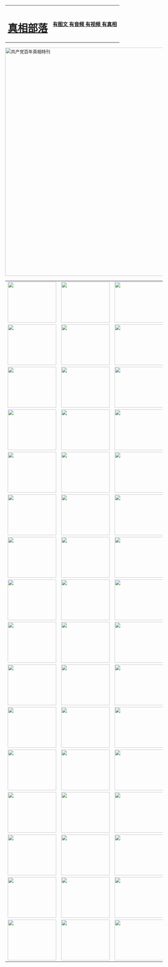 <table>
<tr>

<td>
	<H1><a href="http://c86.bluekoff.net/zx/">真相部落</a></H1>
</td>
<td>
	<H4><a href="http://c86.bluekoff.net/zx/">有图文 有音频 有视频 有真相</a></H4>
</td>
</tr>
</table>

 <div ><a href="http://c86.bluekoff.net/zx/bngcd/"><img src="http://c86.bluekoff.net/zx/bngcd/gcdbnzx.jpg" width="730"  border="0" alt="共产党百年真相特刊"></a></div>

<table>
<tr>
	<td><a href="http://k36.the-kaisers.net/xtr/107/"><img  src ="http://k36.the-kaisers.net/pic/2017/02/107.jpg" width="155px" height="130px"></a></td>
	<td><a href="http://k36.the-kaisers.net/xtr/829/"><img src ="http://k36.the-kaisers.net/pic/2017/02/829.jpg" width="155px" height="130px"></a></td>
	<td><a href="http://k36.the-kaisers.net/xtr/69/"><img  src ="http://k36.the-kaisers.net/pic/2017/02/69.jpg" width="155px" height="130px"></a></td>
	<td><a href="http://k36.the-kaisers.net/xtr/99/"><img  src ="http://k36.the-kaisers.net/pic/2017/02/99.jpg" width="155px" height="130px"></a></td>
</tr>
<tr>
	<td><a href="http://k36.the-kaisers.net/xtr/40/"><img  src ="http://k36.the-kaisers.net/pic/2017/02/40.jpg" width="155px" height="130px"></a></td>
	<td><a href="http://k36.the-kaisers.net/xtr/20/"><img  src ="http://k36.the-kaisers.net/pic/2017/02/20.jpg" width="155px" height="130px"></a></td>
	<td><a href="http://k36.the-kaisers.net/xtr/81/"><img  src ="http://k36.the-kaisers.net/pic/2017/02/81.jpg" width="155px" height="130px"></a></td>
	<td><a href="http://k36.the-kaisers.net/xtr/2/"><img  src ="http://k36.the-kaisers.net/pic/2017/02/2.jpg" width="155px" height="130px"></a></td>
</tr>
<tr>
	<td><a href="http://k36.the-kaisers.net/xtr/86/"><img  src ="http://k36.the-kaisers.net/pic/2017/02/86.jpg" width="155px" height="130px"></a></td>
	<td><a href="http://k36.the-kaisers.net/xtr/109/"><img  src ="http://k36.the-kaisers.net/pic/2017/02/109.jpg" width="155px" height="130px"></a></td>
	<td><a href="http://k36.the-kaisers.net/xtr/1378/"><img  src ="http://k36.the-kaisers.net/pic/2017/02/1378.jpg" width="155px" height="130px"></a></td>
	<td><a href="http://k36.the-kaisers.net/xtr/57/"><img  src ="http://k36.the-kaisers.net/pic/2017/02/57.jpg" width="155px" height="130px"></a></td>
</tr>
<tr>
	<td><a href="http://k36.the-kaisers.net/xtr/1219/"><img  src ="http://k36.the-kaisers.net/pic/2017/02/1219.jpg" width="155px" height="130px"></a></td>
	<td><a href="http://k36.the-kaisers.net/xtr/1220/"><img  src ="http://k36.the-kaisers.net/pic/2017/02/1220.jpg" width="155px" height="130px"></a></td>
	<td><a href="http://k36.the-kaisers.net/xtr/1221/"><img  src ="http://k36.the-kaisers.net/pic/2017/02/1221.jpg" width="155px" height="130px"></a></td>
	<td><a href="http://k36.the-kaisers.net/xtr/51/"><img  src ="http://k36.the-kaisers.net/pic/2017/02/51.jpg" width="155px" height="130px"></a></td>
</tr>
<tr>
	<td><a href="http://k36.the-kaisers.net/xtr/1055/"><img  src ="http://k36.the-kaisers.net/pic/2017/02/1055.jpg" width="155px" height="130px"></a></td>
	<td><a href="http://k36.the-kaisers.net/xtr/611/"><img  src ="http://k36.the-kaisers.net/pic/2017/02/611.jpg" width="155px" height="130px"></a></td>
	<td><a href="http://k36.the-kaisers.net/xtr/1121/"><img  src ="http://k36.the-kaisers.net/pic/2017/02/1121.jpg" width="155px" height="130px"></a></td>
	<td><a href="http://k36.the-kaisers.net/xtr/610/"><img  src ="http://k36.the-kaisers.net/pic/2017/02/610.jpg" width="155px" height="130px"></a></td>
</tr>
<tr>
	<td><a href="http://k36.the-kaisers.net/xtr/1128/"><img  src ="http://k36.the-kaisers.net/pic/2017/02/1128.jpg" width="155px" height="130px"></a></td>
	<td><a href="http://k36.the-kaisers.net/xtr/1395/"><img  src ="http://k36.the-kaisers.net/pic/2017/02/1406.jpg" width="155px" height="130px"></a></td>
	<td><a href="http://k36.the-kaisers.net/xtr/1407/"><img  src ="http://k36.the-kaisers.net/pic/2017/02/1407.jpg" width="155px" height="130px"></a></td>
	<td><a href="http://k36.the-kaisers.net/xtr/934/"><img  src ="http://k36.the-kaisers.net/pic/2017/02/934.jpg" width="155px" height="130px"></a></td>
</tr>
<tr>
	<td><a href="http://k36.the-kaisers.net/xtr/641/"><img  src ="http://k36.the-kaisers.net/pic/2017/02/641.jpg" width="155px" height="130px"></a></td>
	<td><a href="http://k36.the-kaisers.net/xtr/949/"><img  src ="http://k36.the-kaisers.net/pic/2017/02/949.jpg" width="155px" height="130px"></a></td>
	<td><a href="http://k36.the-kaisers.net/xtr/112/"><img  src ="http://k36.the-kaisers.net/pic/2017/02/112.jpg" width="155px" height="130px"></a></td>
	<td><a href="http://k36.the-kaisers.net/xtr/812/"><img  src ="http://k36.the-kaisers.net/pic/2017/02/812.jpg" width="155px" height="130px"></a></td>
</tr>
<tr>
	<td><a href="http://k36.the-kaisers.net/xtr/103/"><img  src ="http://k36.the-kaisers.net/pic/2017/02/103.jpg" width="155px" height="130px"></a></td>
	<td><a href="http://k36.the-kaisers.net/xtr/3/"><img  src ="http://k36.the-kaisers.net/pic/2017/02/3.jpg" width="155px" height="130px"></a></td>
	<td><A href="http://k36.the-kaisers.net/mp4/zx/2015/11/Lkmtt.mp4" target="_blank" title="莲开满天庭"><img  src="http://k36.the-kaisers.net/pic/2015/11/Lkmtt3480_jssor.jpg"  width="155px" height="130px"></A></td>
	<td><A href="http://k36.the-kaisers.net/mp4/zx/2015/11/2013513.mp4" target="_blank" title="飞旋的法轮"><img  src="http://k36.the-kaisers.net/pic/2015/11/falun480_jssor.jpg"  width="155px" height="130px"></A></td>
</tr>
<tr>
	<td><A href="http://k36.the-kaisers.net/mp4/zx/2015/11/NYParade.mp4" target="_blank" title="2004年4月10日法轮功纽约大游行"><img  src="http://k36.the-kaisers.net/pic/2015/11/nyparade480_jssor.jpg"  width="155px" height="130px"></A></td>
	<td><A href="http://k36.the-kaisers.net/mp4/news617/2015/05/WEB_s28093.mp4" target="_blank" title="2015年世界法轮大法日特别报导"><img  src="http://k36.the-kaisers.net/pic/2015/11/p6752711a666997037_jssor.jpg"  width="155px" height="130px"></A></td>
	<td><A href="http://k36.the-kaisers.net/mp4/news829/2015/11/30211_326650.mp4" target="_blank" title="沧州绑架案连审四天 民众抹泪称审好人"><img  src="http://k36.the-kaisers.net/pic/2015/11/changzhou2480_jssor.jpg"  width="155px" height="130px"></A></td>
	<td><A href="http://k36.the-kaisers.net/mp4/mhph/2015/10/changzhou.mp4" target="_blank" title="沧州真相--狮城血泪"><img  src="http://k36.the-kaisers.net/pic/2015/11/changzhou480_jssor.jpg"  width="155px" height="130px"></A></td>
</tr>
<tr>
	<td><A href="http://k36.the-kaisers.net/mp4/mhjd/mhjd_55.mp4" target="_blank" title="正义律师与无罪辩护"><img  src="http://k36.the-kaisers.net/pic/2015/11/wzbh480_jssor.jpg"  width="155px" height="130px"></A></td>
	<td><A href="http://k36.the-kaisers.net/mp4/zx/2015/11/layerkcs.mp4" target="_blank" title="中国的良心--高智晟律师"><img  src="http://k36.the-kaisers.net/pic/2015/11/layerkcs2480_jssor.jpg"  width="155px" height="130px"></A></td>
	<td><A href="http://k36.the-kaisers.net/mp4/mhph/2015/10/szxl.mp4" target="_blank" title="神州血泪--北京、大庆、广东、哈尔滨"><img  src="http://k36.the-kaisers.net/pic/2015/11/szxl480_jssor.jpg"  width="155px" height="130px"></A></td>
	<td><A href="http://k36.the-kaisers.net/mp4/zx/2015/11/TangShanFFXS.mp4" target="_blank" title="真相纪录片：凤凰新生"><img  src="http://k36.the-kaisers.net/pic/2015/11/fhxs2480_jssor.jpg"  width="155px" height="130px"></A></td>
</tr>
<tr>
	<td><A href="http://k36.the-kaisers.net/mp4/zx/2015/11/jidong.mp4" target="_blank" title="冀东监狱的罪恶"><img  src="http://k36.the-kaisers.net/pic/2015/11/jidong480_jssor.jpg"  width="155px" height="130px"></A></td>
	<td><A href="http://k36.the-kaisers.net/mp4/mhph/2015/10/tangshan.mp4" target="_blank" title="凤凰血泪"><img  src="http://k36.the-kaisers.net/pic/2015/11/tangshan480_jssor.jpg"  width="155px" height="130px"></A>
					</div></td>
	<td>	<A href="http://k36.the-kaisers.net/mp4/mhph/2015/10/zfxtzxl.mp4" target="_blank" title="政法系统罪行录--唐山篇"><img  src="http://k36.the-kaisers.net/pic/2015/11/zfxtzxl480_jssor.jpg"  width="155px" height="130px"></A></td>
	<td><A href="http://k36.the-kaisers.net/mp4/mhph/2015/10/QDBG.mp4" target="_blank" title="青岛悲歌"><img  src="http://k36.the-kaisers.net/pic/2015/10/qdbg2480_jssor.jpg"  width="155px" height="130px"></A></td>
</tr>
<tr>
	<td><A href="http://k36.the-kaisers.net/mp4/mhph/2015/10/huludao.mp4" target="_blank" title="葫芦岛永恒的见证"><img  src="http://k36.the-kaisers.net/pic/2015/10/huludao480_jssor.jpg"  width="155px" height="130px"></A></td>
	<td><A href="http://k36.the-kaisers.net/mp4/mhph/2015/10/qbzx.mp4" target="_blank" title="湖畔泉边听真相-济南泉城的传奇"><img  src="http://k36.the-kaisers.net/pic/2015/10/hupan480_jssor.jpg"  width="155px" height="130px"></A></td>
	<td><A href="http://k36.the-kaisers.net/mp4/mhph/2015/10/baoding_dvd_v2.mp4" target="_blank" title="燕赵悲歌"><img  src="http://k36.the-kaisers.net/pic/2015/10/yzbg480_jssor.jpg"  width="155px" height="130px"></A></td>
	<td><A href="http://k36.the-kaisers.net/mp4/zx/2015/11/meihuashi_complete_ED2.0.mp4" target="_blank" title="梅花诗完整版"><img  src="http://k36.the-kaisers.net/pic/2015/11/mhs480_jssor.jpg"  width="155px" height="130px"></A></td>
</tr>
<tr>
	<td><A href="http://k36.the-kaisers.net/mp4/zx/2015/11/fengbei512k.mp4" target="_blank" title="丰碑"><img  src="http://k36.the-kaisers.net/pic/2015/11/fongbei480_jssor.jpg"  width="155px" height="130px"></A></td>
	<td><A href="http://k36.the-kaisers.net/mp4/zx/2015/11/fytdxComplete.mp4" target="_blank" title="风雨天地行全集"><img  src="http://k36.the-kaisers.net/pic/2015/11/fytdxWhite480_jssor.jpg"  width="155px" height="130px"></A></td>
	<td><A href="http://k36.the-kaisers.net/mp4/zx/2015/11/JianZheng.mp4" target="_blank" title="见证"><img  src="http://k36.the-kaisers.net/pic/2015/11/witness480_jssor.jpg"  width="155px" height="130px"></A></td>
	<td><A href="http://k36.the-kaisers.net/mp4/mhph/2015/10/hcym.mp4" target="_blank" title="红朝阴谋"><img  src="http://k36.the-kaisers.net/pic/2015/10/hcym480_jssor.jpg"  width="155px" height="130px"></A></td>
</tr>
<tr>
	<td><A href="http://k36.the-kaisers.net/mp4/zx/2015/11/zfzxPalV3.mp4" target="_blank" title="是自焚还是骗局"><img  src="http://k36.the-kaisers.net/pic/2015/11/zfzx4805_jssor.jpg"  width="155px" height="130px"></A></td>
	<td><A href="http://k36.the-kaisers.net/mp4/zx/2015/11/lsdspMsyTd.mp4" target="_blank" title="历史的审判"><img  src="http://k36.the-kaisers.net/pic/2015/11/lsdsp480_jssor.jpg"  width="155px" height="130px"></A></td>
	<td><A href="http://k36.the-kaisers.net/mp4/news886/2015/11/concat886.mp4" target="_blank" title="一周全球控告江泽民"><img  src="http://k36.the-kaisers.net/pic/2015/11/news886480_jssor.jpg"  width="155px" height="130px"></A></td>
	<td><A href="http://k36.the-kaisers.net/mp4/news1378/2014/08/CQSD_s0_e4_v2_i0-CQSD_4-video.mp4" target="_blank" title="欧洲的抉择"><img  src="http://k36.the-kaisers.net/pic/2015/11/p5143421a564166643-ss_jssor.jpg"  width="155px" height="130px"></A></td>
</tr>
<tr>
	<td><A href="http://k36.the-kaisers.net/mp4/zx/2015/11/hk20150720parade.mp4" target="_blank" title="港法轮功反迫害大游行 大陆游客震撼"><img  src="http://k36.the-kaisers.net/pic/2015/11/281098-ss_jssor.jpg"  width="155px" height="130px"></A></td>
	<td><A href="http://k36.the-kaisers.net/mp4/zx/2015/11/20150720hkParade512k.mp4" target="_blank" title="香港法轮功720游行声援诉江潮"><img  src="http://k36.the-kaisers.net/pic/2015/11/2015720parade480_jssor.jpg"  width="155px" height="130px"></A></td>
	<td><A href="http://k36.the-kaisers.net/mp4/zx/2015/11/hktdc512.mp4" target="_blank" title="香港退党潮"><img  src="http://k36.the-kaisers.net/pic/2015/11/hktdc480_jssor.jpg"  width="155px" height="130px"></A></td>
	<td><A href="http://k36.the-kaisers.net/mp4/news413/2015/11/concat413.mp4" target="_blank" title="本月退党精选"><img  src="http://k36.the-kaisers.net/pic/2015/11/tuidang480_jssor.jpg"  width="155px" height="130px"></A></td>
</tr>
<tr>
	<td><A href="http://k36.the-kaisers.net/mp4/news823/2015/11/TSZG_British_1_QA_A_TSZG-61-1_XinHaoNianZuoZh_P617180.mp4" target="_blank" title="辛灏年：纪念《九评共产党》发表十周年演讲"><img  src="http://k36.the-kaisers.net/pic/2015/11/xhn9p10480_jssor.jpg"  width="155px" height="130px"></A></td>
	<td><A href="http://k36.the-kaisers.net/mp4/news57/2015/11/JPGCD8.mp4" target="_blank" title="【九评之八】评中国共产党的邪教本质"><img  src="http://k36.the-kaisers.net/pic/2015/11/9pkcd8p480_jssor.jpg"  width="155px" height="130px"></A></td>
	<td><A href="http://k36.the-kaisers.net/mp4/other/kao.Chih.Sheng_story.mp4"  target="_blank" title="超越恐惧:高智晟的故事"				style="font-size:20px;"><img src="http://k36.the-kaisers.net/pic/2016/12/GZS201408070902.jpg"  width="155px" height="130px">
						</A></td>
	<td><A href="http://k36.the-kaisers.net/mp4/zx/2016/11/oh10yearsInv.mp4"  target="_blank" title="纪录片《活摘 十年调查》完整版" style="font-size:20px;"><img src="http://k36.the-kaisers.net/pic/2016/11/10yearsOHinv.jpg"  width="155px" height="130px">
						</A></td>
</tr>
</table>


